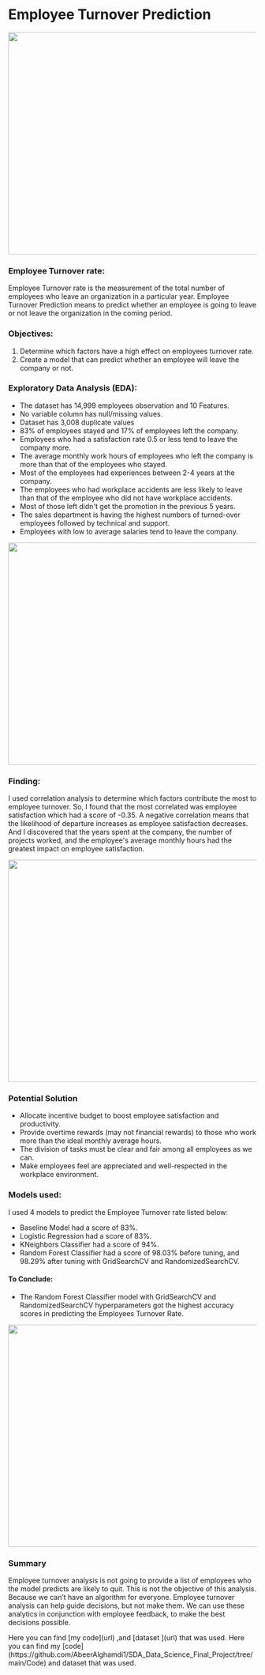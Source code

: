 # **Employee Turnover Prediction**


<p align="center">
  <img width="700" height="450" src="https://user-images.githubusercontent.com/75139815/109006730-6aa41700-76bc-11eb-8232-34e3280716e7.png">
</p>
  

### **Employee Turnover rate:**

Employee Turnover rate is the measurement of the total number of employees who leave an organization in a particular year. 
 Employee Turnover Prediction means to predict whether an employee is going to leave or not leave the organization in the 
coming period.


### **Objectives:**

1. Determine which factors have a high effect on employees turnover rate.
2. Create a model that can predict whether an employee will leave the company or not.


### **Exploratory Data Analysis (EDA):**

- The dataset has 14,999 employees observation and 10 Features.
- No variable column has null/missing values.
- Dataset has 3,008 duplicate values
- 83% of employees stayed and 17% of employees left the company.
- Employees who had a satisfaction rate 0.5 or less tend to leave the company more.
- The average monthly work hours of employees who left the company is more than that of the employees who stayed.
- Most of the employees had experiences between 2-4 years at the company.
- The employees who had workplace accidents are less likely to leave than that of the employee who did not have workplace accidents.
- Most of those left didn't get the promotion in the previous 5 years.
- The sales department is having the highest numbers of turned-over employees followed by technical and support.
- Employees with low to average salaries tend to leave the company.


<p align="center">
  <img width="550" height="450" src="https://user-images.githubusercontent.com/75139815/109011584-1d2aa880-76c2-11eb-9387-f80c8ef0448d.png">
</p>


### **Finding:**

I used correlation analysis to determine which factors contribute the most to employee turnover. So, I found that the most correlated was employee satisfaction which had a score of -0.35. A negative correlation means that the likelihood of departure increases as employee satisfaction decreases. And I discovered that the years spent at the company, the number of projects worked, and the employee's average monthly hours had the greatest impact on employee satisfaction.


<p align="center">
  <img width="600" height="450" src="https://user-images.githubusercontent.com/75139815/109011758-4f3c0a80-76c2-11eb-9f4f-08c4ada69cda.png">
</p>

### **Potential Solution**

- Allocate incentive budget to boost employee satisfaction and productivity.
- Provide overtime rewards (may not financial rewards) to those who work more than the ideal monthly average hours.
- The division of tasks must be clear and fair among all employees as we can.
- Make employees feel are appreciated and well-respected in the workplace environment.

### **Models used:**

I used 4 models to predict the Employee Turnover rate listed below:

- Baseline Model had a score of 83%.
- Logistic Regression had a score of 83%.
- KNeighbors Classifier had a score of  94%.
- Random Forest Classifier had a score of 98.03% before tuning, and 98.29% after tuning with GridSearchCV and RandomizedSearchCV.

#### **To Conclude:**

- The Random Forest Classifier model with GridSearchCV and RandomizedSearchCV hyperparameters got the highest accuracy scores in predicting the Employees Turnover Rate.

<p align="center">
  <img width="650" height="450" src="https://user-images.githubusercontent.com/75139815/109011612-24ea4d00-76c2-11eb-8c1a-9381440ab638.png">
</p>



### **Summary**

Employee turnover analysis is not going to provide a list of employees who the model predicts are likely to quit. This is not the objective of this analysis. Because we can’t have an algorithm for everyone. Employee turnover analysis can help guide decisions, but not make them. We can use these analytics in conjunction with employee feedback, to make the best decisions possible.
<p></p>
 Here you can find [my code](url) ,and [dataset ](url) that was used.
 Here you can find my [code](https://github.com/AbeerAlghamdi1/SDA_Data_Science_Final_Project/tree/main/Code) and dataset that was used.
